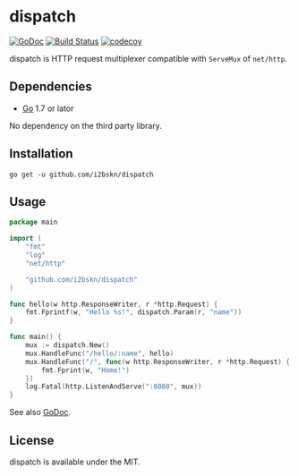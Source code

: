 # dispatch

[![GoDoc](https://godoc.org/github.com/i2bskn/dispatch?status.svg)](https://godoc.org/github.com/i2bskn/dispatch)
[![Build Status](https://travis-ci.org/i2bskn/dispatch.svg?branch=master)](https://travis-ci.org/i2bskn/dispatch)
[![codecov](https://codecov.io/gh/i2bskn/dispatch/branch/master/graph/badge.svg)](https://codecov.io/gh/i2bskn/dispatch)

dispatch is HTTP request multiplexer compatible with `ServeMux` of `net/http`.

## Dependencies

- [Go](https://golang.org/) 1.7 or lator

No dependency on the third party library.

## Installation

```
go get -u github.com/i2bskn/dispatch
```

## Usage

```Go
package main

import (
	"fmt"
	"log"
	"net/http"

	"github.com/i2bskn/dispatch"
)

func hello(w http.ResponseWriter, r *http.Request) {
	fmt.Fprintf(w, "Hello %s!", dispatch.Param(r, "name"))
}

func main() {
	mux := dispatch.New()
	mux.HandleFunc("/hello/:name", hello)
	mux.HandleFunc("/", func(w http.ResponseWriter, r *http.Request) {
		fmt.Fprint(w, "Home!")
	})
	log.Fatal(http.ListenAndServe(":8080", mux))
}
```

See also [GoDoc](https://godoc.org/github.com/i2bskn/dispatch).

## License

dispatch is available under the MIT.